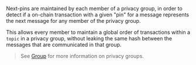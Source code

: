 Next-pins are maintained by each member of a privacy group, in order to detect if a on-chain transaction with a
given "pin" for a message represents the next message for any member of the privacy group.

This allows every member to maintain a global order of transactions within a `topic` in a privacy group, without
leaking the same hash between the messages that are communicated in that group.

> See [Group](./group.md) for more information on privacy groups.
